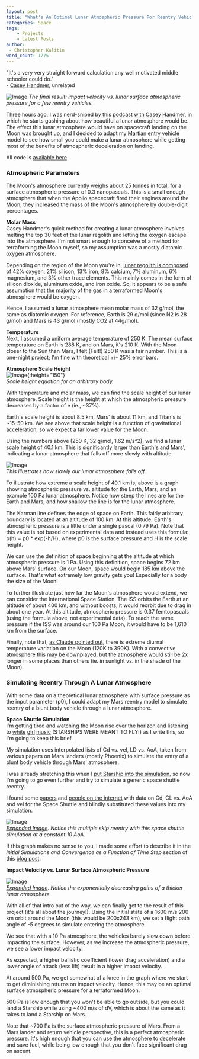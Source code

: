 ```yaml
---
layout: post
title: "What's An Optimal Lunar Atmospheric Pressure For Reentry Vehicles?"
categories: Space
tags:
    - Projects
    - Latest Posts
author:
 - Christopher Kalitin
word_count: 1275
---
```

<head>
    <meta property="og:image" content="{{site.url}}/assets/images/optimal-lunar-atmosphere/impact_velocity_vs_atm_t0.1_linear.png">
</head>

"It's a very very straight forward calculation any well motivated middle schooler could do."  
\- [Casey Handmer](https://youtu.be/prUXHpvsIPg?si=wRYjIBMgZcb3r01d&t=589), unrelated

![Image](/assets/images/optimal-lunar-atmosphere/impact_velocity_vs_atm_t0.1_linear.png) 
*The final result: impact velocity vs. lunar surface atmospheric pressure for a few reentry vehicles.*

Three hours ago, I was nerd-sniped by this [podcast with Casey Handmer](https://youtu.be/prUXHpvsIPg?si=j5JJXZ2TA5xpSea_&t=2012), in which he starts gushing about how beautiful a lunar atmosphere would be. The effect this lunar atmosphere would have on spacecraft landing on the Moon was brought up, and I decided to adapt my [Martian entry vehicle](https://ckalitin.github.io/space/2025/05/13/martian-atmosphere-model.html) model to see how small you could make a lunar atmosphere while getting most of the benefits of atmospheric deceleration on landing.

All code is [available here](https://github.com/CKalitin/Martian-Ballistic-Modelling/blob/master/Project/lunar_atmosphere.py).

### <b> Atmospheric Parameters</b>

The Moon's atmosphere currently weighs about 25 tonnes in total, for a surface atmospheric pressure of 0.3 nanopascals. This is a small enough atmosphere that when the Apollo spacecraft fired their engines around the Moon, they increased the mass of the Moon's atmosphere by double-digit percentages.

<b>Molar Mass</b>  
Casey Handmer's quick method for creating a lunar atmosphere involves melting the top 30 feet of the lunar regolith and letting the oxygen escape into the atmosphere. I'm not smart enough to conceive of a method for terraforming the Moon myself, so my assumption was a mostly diatomic oxygen atmosphere.

Depending on the region of the Moon you're in, [lunar regolith is composed](https://www.linkedin.com/pulse/chemistry-moon-ganeshkumar-palanisamy/) of 42% oxygen, 21% silicon, 13% iron, 8% calcium, 7% aluminum, 6% magnesium, and 3% other trace elements. This mainly comes in the form of silicon dioxide, aluminum oxide, and iron oxide. So, it appears to be a safe assumption that the majority of the gas in a terraformed Moon's atmosphere would be oxygen.

Hence, I assumed a lunar atmosphere mean molar mass of 32 g/mol, the same as diatomic oxygen. For reference, Earth is 29 g/mol (since N2 is 28 g/mol) and Mars is 43 g/mol (mostly CO2 at 44g/mol).

<b>Temperature</b>  
Next, I assumed a uniform average temperature of 250 K. The mean surface temperature on Earth is 288 K, and on Mars, it's 210 K. With the Moon closer to the Sun than Mars, I felt (Felt!) 250 K was a fair number. This is a one-night project; I'm fine with theoretical +/- 25% error bars.

<b>Atmosphere Scale Height</b>  
![Image](/assets/images/optimal-lunar-atmosphere/scale_atm.png){:height="150"}  
*Scale height equation for an arbitrary body.*

With temperature and molar mass, we can find the scale height of our lunar atmosphere. Scale height is the height at which the atmospheric pressure decreases by a factor of e (ie., ~37%).

Earth's scale height is about 8.5 km, Mars' is about 11 km, and Titan's is ~15-50 km. We see above that scale height is a function of gravitational acceleration, so we expect a far lower value for the Moon.

Using the numbers above (250 K, 32 g/mol, 1.62 m/s^2), we find a lunar scale height of 40.1 km. This is significantly larger than Earth's and Mars', indicating a lunar atmosphere that falls off more slowly with altitude.

![Image](/assets/images/optimal-lunar-atmosphere/pressures.png)  
*This illustrates how slowly our lunar atmosphere falls off.*

To illustrate how extreme a scale height of 40.1 km is, above is a graph showing atmospheric pressure vs. altitude for the Earth, Mars, and an example 100 Pa lunar atmosphere. Notice how steep the lines are for the Earth and Mars, and how shallow the line is for the lunar atmosphere.

The Karman line defines the edge of space on Earth. This fairly arbitrary boundary is located at an altitude of 100 km. At this altitude, Earth's atmospheric pressure is a little under a single pascal (0.79 Pa). Note that this value is not based on experimental data and instead uses this formula: p(h) = p0 * exp(-h/H), where p0 is the surface pressure and H is the scale height.

We can use the definition of space beginning at the altitude at which atmospheric pressure is 1 Pa. Using this definition, space begins 72 km above Mars' surface. On our Moon, space would begin 185 km above the surface. That's what extremely low gravity gets you! Especially for a body the size of the Moon!

To further illustrate just how far the Moon's atmosphere would extend, we can consider the International Space Station. The ISS orbits the Earth at an altitude of about 400 km, and without boosts, it would reorbit due to drag in about one year. At this altitude, atmospheric pressure is 0.37 femtopascals (using the formula above, not experimental data). To reach the same pressure if the ISS was around our 100 Pa Moon, it would have to be 1,610 km from the surface.

Finally, note that, [as Claude pointed out](https://claude.ai/share/bf881bec-ab30-43f2-8654-930087b5ad17), there is extreme diurnal temperature variation on the Moon (120K to 390K). With a convective atmosphere this may be downplayed, but the atmosphere would still be 2x longer in some places than others (ie. in sunlight vs. in the shade of the Moon).

### <b>Simulating Reentry Through A Lunar Atmosphere</b>

With some data on a theoretical lunar atmosphere with surface pressure as the input parameter (p0), I could adapt my Mars reentry model to simulate reentry of a blunt body vehicle through a lunar atmosphere.

<b>Space Shuttle Simulation</b>  
I'm getting tired and watching the Moon rise over the horizon and listening to [white](https://www.youtube.com/watch?v=CqRMYLi906c) [girl](https://www.youtube.com/watch?v=reqrDsf2ekg) [music](https://www.youtube.com/watch?v=biRhK6K-V6c) (STARSHIPS WERE MEANT TO FLY!) as I write this, so I'm going to keep this brief.

My simulation uses interpolated lists of Cd vs. vel, LD vs. AoA, taken from various papers on Mars landers (mostly Phoenix) to simulate the entry of a blunt body vehicle through Mars' atmosphere.

I was already stretching this when I [put Starship into the simulation](https://ckalitin.github.io/space/2025/05/13/martian-atmosphere-model.html), so now I'm going to go even further and try to simulate a generic space shuttle reentry. 

I found some [papers](https://aviation.stackexchange.com/questions/35305/what-was-the-space-shuttles-glide-ratio) and [people on the internet](https://www.reddit.com/r/AskPhysics/comments/7r18wm/comment/iguakaz/?utm_source=share&utm_medium=web3x&utm_name=web3xcss&utm_term=1&utm_content=share_button) with data on Cd, CL vs. AoA and vel for the Space Shuttle and blindly substituted these values into my simulation.

![Image](/assets/images/optimal-lunar-atmosphere/lunar_shuttle_atm_500.png)  
<i>[Expanded Image]({{site.url}}/assets/images/optimal-lunar-atmosphere/lunar_shuttle_atm_500.png). Notice this multiple skip reentry with this space shuttle simulation at a constant 10 AoA.</i>

If this graph makes no sense to you, I made some effort to describe it in the *Initial Simulations and Convergence as a Function of Time Step* section of this [blog post](https://ckalitin.github.io/space/2025/05/13/martian-atmosphere-model.html).

<b>Impact Velocity vs. Lunar Surface Atmospheric Pressure</b>  

![Image](/assets/images/optimal-lunar-atmosphere/impact_velocity_vs_atm_t0.1_linear.png)  
<i>[Expanded Image]({{site.url}}/assets/images/optimal-lunar-atmosphere/impact_velocity_vs_atm_t0.1_linear.png). Notice the exponentially decreasing gains of a thicker lunar atmosphere.</i>

With all of that intro out of the way, we can finally get to the result of this project (it's all about the journey!). Using the initial state of a 1600 m/s 200 km orbit around the Moon (this would be 200x243 km), we set a flight path angle of -5 degrees to simulate entering the atmosphere.

We see that with a 10 Pa atmosphere, the vehicles barely slow down before impacting the surface. However, as we increase the atmospheric pressure, we see a lower impact velocity.

As expected, a higher ballistic coefficient (lower drag acceleration) and a lower angle of attack (less lift) result in a higher impact velocity.

At around 500 Pa, we get somewhat of a knee in the graph where we start to get diminishing returns on impact velocity. Hence, this may be an optimal surface atmospheric pressure for a terraformed Moon. 

500 Pa is low enough that you won't be able to go outside, but you could land a Starship while using ~400 m/s of dV, which is about the same as it takes to land a Starship on Mars.

Note that ~700 Pa is the surface atmospheric pressure of Mars. From a Mars lander and return vehicle perspective, this is a perfect atmospheric pressure. It's high enough that you can use the atmosphere to decelerate and save fuel, while being low enough that you don't face significant drag on ascent.
